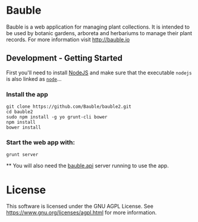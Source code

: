# Bauble
Bauble is a web application for managing plant collections.  It is intended to be used by botanic gardens, 
arboreta and herbariums to manage their plant records. For more information visit http://bauble.io

## Development - Getting Started
First you'll need to install [NodeJS](http://nodejs.org/) and make sure that the executable `nodejs` is also linked as [`node`](https://github.com/Bauble/bauble2/issues/34)...

### Install the app
```shell
git clone https://github.com/Bauble/bauble2.git
cd bauble2
sudo npm install -g yo grunt-cli bower
npm install
bower install
```

### Start the web app with:
```shell
grunt server
```

** You will also need the [bauble.api](https://github.com/Bauble/bauble.api) server running to use the app.
                                                                                 

# License
This software is licensed under the GNU AGPL License.  See
https://www.gnu.org/licenses/agpl.html for more information.
